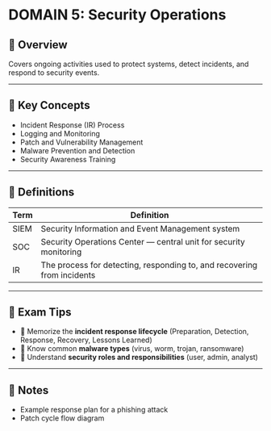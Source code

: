# DOMAIN 5: Security Operations

## 📖 Overview

Covers ongoing activities used to protect systems, detect incidents, and respond to security events.

---

## 🔑 Key Concepts

- Incident Response (IR) Process
- Logging and Monitoring
- Patch and Vulnerability Management
- Malware Prevention and Detection
- Security Awareness Training

---

## 📌 Definitions

| Term | Definition |
|------|------------|
| SIEM | Security Information and Event Management system |
| SOC | Security Operations Center — central unit for security monitoring |
| IR | The process for detecting, responding to, and recovering from incidents |

---

## 🧠 Exam Tips

- 🔸 Memorize the **incident response lifecycle** (Preparation, Detection, Response, Recovery, Lessons Learned)
- 🔸 Know common **malware types** (virus, worm, trojan, ransomware)
- 🔸 Understand **security roles and responsibilities** (user, admin, analyst)

---

## 📝 Notes

- Example response plan for a phishing attack
- Patch cycle flow diagram
